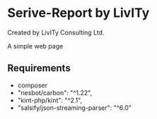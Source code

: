 Serive-Report by LivITy
=======================

Created by LivITy Consulting Ltd.

A simple web page

Requirements
------------
- composer
- "nesbot/carbon": "^1.22",
- "kint-php/kint": "^2.1",
- "salsify/json-streaming-parser": "^6.0"